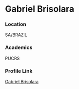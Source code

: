 # Gabriel Brisolara

### Location

SA/BRAZIL

### Academics

PUCRS 

### Profile Link

[Gabriel Brisolara](https://github.com/brisolarag)
